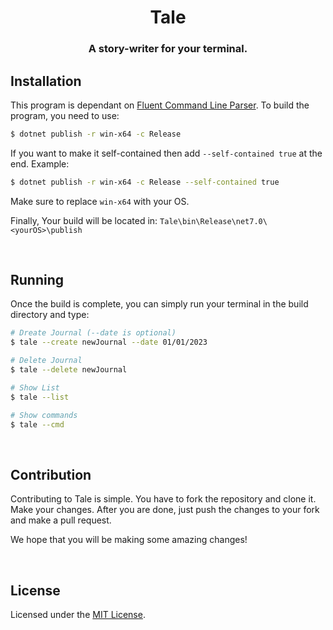 <div align="center">

# Tale <br>

### A story-writer for your terminal.
</div>

## Installation
This program is dependant on [Fluent Command Line Parser](https://github.com/fclp/fluent-command-line-parser). To build the program, you need to use:

```bash
$ dotnet publish -r win-x64 -c Release
```

If you want to make it self-contained then add `--self-contained true` at the end. Example:

```bash
$ dotnet publish -r win-x64 -c Release --self-contained true
```

Make sure to replace `win-x64` with your OS.

Finally, Your build will be located in: `Tale\bin\Release\net7.0\<yourOS>\publish`

<br>

## Running

Once the build is complete, you can simply run your terminal in the build directory and type:

```bash
# Dreate Journal (--date is optional)
$ tale --create newJournal --date 01/01/2023 

# Delete Journal
$ tale --delete newJournal

# Show List
$ tale --list

# Show commands
$ tale --cmd
```

<br>

## Contribution
Contributing to Tale is simple. You have to fork the repository and clone it. Make your changes. After you are done, just push the changes to your fork and make a pull request. 

We hope that you will be making some amazing changes!

<br>

## License

Licensed under the [MIT License](./LICENSE).